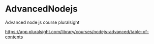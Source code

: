 # AdvancedNodejs
Advanced node js course pluralsight

https://app.pluralsight.com/library/courses/nodejs-advanced/table-of-contents 
